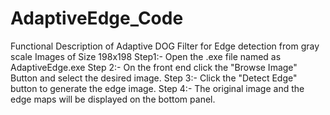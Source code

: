 # AdaptiveEdge_Code
Functional Description of Adaptive DOG Filter for Edge detection from gray scale Images of Size 198x198 
Step1:- Open the .exe file named as AdaptiveEdge.exe
Step 2:- On the front end click the "Browse Image" Button  and select the desired image. 
Step 3:- Click the "Detect Edge" button to generate the edge image.
Step 4:- The original image and the edge maps will be displayed on the bottom panel.  

